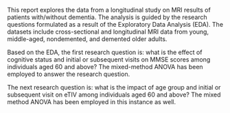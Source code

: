 This report explores the data from a longitudinal study on MRI results of patients with/without dementia. The analysis is guided by the research questions formulated as a result of the Exploratory Data Analysis (EDA). The datasets include cross-sectional and longitudinal MRI data from young, middle-aged, nondemented, and demented older adults.

Based on the EDA, the first research question is: what is the effect of cognitive status and initial or subsequent visits on MMSE scores among individuals aged 60 and above? The mixed-method ANOVA has been employed to answer the research question. 

The next research question is: what is the impact of age group and initial or subsequent visit on eTIV among individuals aged 60 and above? The mixed method ANOVA has been employed in this instance as well.

